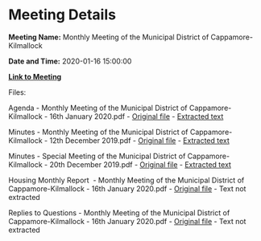 # Meeting Details

**Meeting Name:** Monthly Meeting of the Municipal District of Cappamore-Kilmallock

**Date and Time:** 2020-01-16 15:00:00

**[Link to Meeting](https://www.limerick.ie/council/whats-on/monthly-meeting-municipal-district-cappamore-kilmallock-56)**

Files: 

Agenda - Monthly Meeting of the Municipal District of Cappamore-Kilmallock - 16th January 2020.pdf - [Original file](https://www.limerick.ie/sites/default/files/media/documents/2020-01/01%20Agenda%20Jan%202020%20MD%20Mtg.pdf) - [Extracted text](./Agenda%20-%C2%A0Monthly%20Meeting%20of%20the%20Municipal%20District%20of%20Cappamore-Kilmallock%20-%2016th%20January%202020.md)

Minutes - Monthly Meeting of the Municipal District of Cappamore-Kilmallock - 12th December 2019.pdf - [Original file](https://www.limerick.ie/sites/default/files/media/documents/2020-01/02%20Minutes%20Dec%202019%20MD%20Mtg.pdf) - [Extracted text](./Minutes%20-%C2%A0Monthly%20Meeting%20of%20the%20Municipal%20District%20of%20Cappamore-Kilmallock%20-%2012th%20December%202019.md)

Minutes - Special Meeting of the Municipal District of Cappamore-Kilmallock - 20th December 2019.pdf - [Original file](https://www.limerick.ie/sites/default/files/media/documents/2020-01/03%20Minutes%20Special%20Meeting%20Dec%202019.pdf) - [Extracted text](./Minutes%20-%20Special%C2%A0Meeting%20of%20the%20Municipal%20District%20of%20Cappamore-Kilmallock%20-%2020th%20December%202019.md)

Housing Monthly Report  - Monthly Meeting of the Municipal District of Cappamore-Kilmallock - 16th January 2020.pdf - [Original file](https://www.limerick.ie/sites/default/files/media/documents/2020-01/04%20Housing%20Monthly%20Report%20Cappamore-Kilmallock%20December%2019.pdf) - Text not extracted

Replies to Questions - Monthly Meeting of the Municipal District of Cappamore-Kilmallock - 16th January 2020.pdf - [Original file](https://www.limerick.ie/sites/default/files/media/documents/2020-01/answers-to-questions-january-m.d.-meeting.pdf) - Text not extracted

